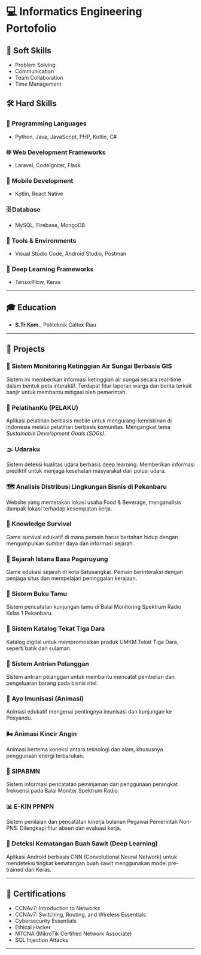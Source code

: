 # 💻 Informatics Engineering Portofolio

## 🧠 Soft Skills
- Problem Solving  
- Communication  
- Team Collaboration  
- Time Management

## 🛠️ Hard Skills

### 💬 Programming Languages
- Python, Java, JavaScript, PHP, Kotlin, C#

### 🌐 Web Development Frameworks
- Laravel, CodeIgniter, Flask

### 📱 Mobile Development
- Kotlin, React Native

### 🗄️ Database
- MySQL, Firebase, MongoDB

### 🧰 Tools & Environments
- Visual Studio Code, Android Studio, Postman

### 🤖 Deep Learning Frameworks
- TensorFlow, Keras

---

## 🎓 Education
- **S.Tr.Kom.**, Politeknik Caltex Riau

---

## 🚀 Projects

### 🌊 Sistem Monitoring Ketinggian Air Sungai Berbasis GIS
Sistem ini memberikan informasi ketinggian air sungai secara real-time dalam bentuk peta interaktif. Terdapat fitur laporan warga dan berita terkait banjir untuk membantu mitigasi oleh pemerintah.

### 📱 PelatihanKu (PELAKU)
Aplikasi pelatihan berbasis mobile untuk mengurangi kemiskinan di Indonesia melalui pelatihan berbasis komunitas. Mengangkat tema *Sustainable Development Goals (SDGs)*.

### 🌫️ Udaraku
Sistem deteksi kualitas udara berbasis deep learning. Memberikan informasi prediktif untuk menjaga kesehatan masyarakat dari polusi udara.

### 🗺️ Analisis Distribusi Lingkungan Bisnis di Pekanbaru
Website yang memetakan lokasi usaha Food & Beverage, menganalisis dampak lokasi terhadap kesempatan kerja.

### 🧭 Knowledge Survival
Game survival edukatif di mana pemain harus bertahan hidup dengan mengumpulkan sumber daya dan informasi sejarah.

### 🏰 Sejarah Istana Basa Pagaruyung
Game edukasi sejarah di kota Batusangkar. Pemain berinteraksi dengan penjaga situs dan mempelajari peninggalan kerajaan.

### 📒 Sistem Buku Tamu
Sistem pencatatan kunjungan tamu di Balai Monitoring Spektrum Radio Kelas 1 Pekanbaru.

### 🧵 Sistem Katalog Tekat Tiga Dara
Katalog digital untuk mempromosikan produk UMKM Tekat Tiga Dara, seperti batik dan sulaman.

### 🧾 Sistem Antrian Pelanggan
Sistem antrian pelanggan untuk membantu mencatat pembelian dan pengeluaran barang pada bisnis ritel.

### 💉 Ayo Imunisasi (Animasi)
Animasi edukatif mengenai pentingnya imunisasi dan kunjungan ke Posyandu.

### 🌬️ Animasi Kincir Angin
Animasi bertema koneksi antara teknologi dan alam, khususnya penggunaan energi terbarukan.

### 📡 SIPABMN
Sistem informasi pencatatan peminjaman dan penggunaan perangkat frekuensi pada Balai Monitor Spektrum Radio.

### 📊 E-KIN PPNPN
Sistem penilaian dan pencatatan kinerja bulanan Pegawai Pemerintah Non-PNS. Dilengkapi fitur absen dan evaluasi kerja.

### 🌴 Deteksi Kematangan Buah Sawit (Deep Learning)
Aplikasi Android berbasis CNN (Convolutional Neural Network) untuk mendeteksi tingkat kematangan buah sawit menggunakan model pre-trained dari Keras.

---

## 🏅 Certifications
- CCNAv7: Introduction to Networks  
- CCNAv7: Switching, Routing, and Wireless Essentials  
- Cybersecurity Essentials  
- Ethical Hacker  
- MTCNA (MikroTik Certified Network Associate)  
- SQL Injection Attacks  

---




